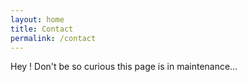 ```yaml
---
layout: home
title: Contact
permalink: /contact
---
```


Hey ! Don't be so curious this page is in maintenance...
